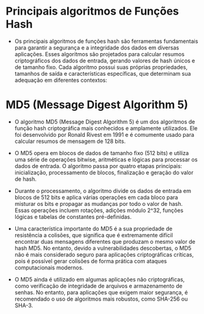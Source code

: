 # Principais algoritmos de Funções Hash

* Os principais algoritmos de funções hash são ferramentas fundamentais para garantir a segurança e a integridade dos dados em diversas aplicações. Esses algoritmos são projetados para calcular resumos criptográficos dos dados de entrada, gerando valores de hash únicos e de tamanho fixo. Cada algoritmo possui suas próprias propriedades, tamanhos de saída e características específicas, que determinam sua adequação em diferentes contextos:

# MD5 (Message Digest Algorithm 5)

* O algoritmo MD5 (Message Digest Algorithm 5) é um dos algoritmos de função hash criptográfica mais conhecidos e amplamente utilizados. Ele foi desenvolvido por Ronald Rivest em 1991 e é comumente usado para calcular resumos de mensagem de 128 bits.

* O MD5 opera em blocos de dados de tamanho fixo (512 bits) e utiliza uma série de operações bitwise, aritméticas e lógicas para processar os dados de entrada. O algoritmo passa por quatro etapas principais: inicialização, processamento de blocos, finalização e geração do valor de hash.

* Durante o processamento, o algoritmo divide os dados de entrada em blocos de 512 bits e aplica várias operações em cada bloco para misturar os bits e propagar as mudanças por todo o valor de hash. Essas operações incluem rotações, adições módulo 2^32, funções lógicas e tabelas de constantes pré-definidas.

* Uma característica importante do MD5 é a sua propriedade de resistência a colisões, que significa que é extremamente difícil encontrar duas mensagens diferentes que produzam o mesmo valor de hash MD5. No entanto, devido a vulnerabilidades descobertas, o MD5 não é mais considerado seguro para aplicações criptográficas críticas, pois é possível gerar colisões de forma prática com ataques computacionais modernos.

* O MD5 ainda é utilizado em algumas aplicações não criptográficas, como verificação de integridade de arquivos e armazenamento de senhas. No entanto, para aplicações que exigem maior segurança, é recomendado o uso de algoritmos mais robustos, como SHA-256 ou SHA-3.